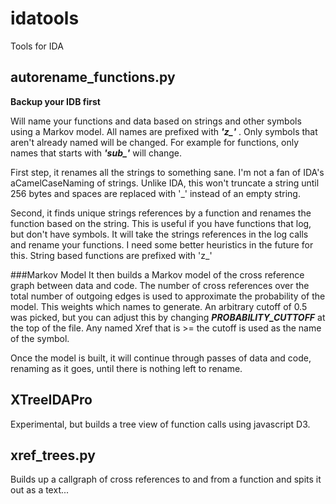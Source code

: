 idatools
========

Tools for IDA



autorename_functions.py
-----------------------

**Backup your IDB first** 

Will name your functions and data based on strings and other symbols using a Markov model.    All names are prefixed with ***'z_'*** .  Only symbols that
aren't already named will be changed.  For example for functions, only names that starts with ***'sub_'*** will change.

First step, it renames all the strings to something sane.  I'm not a fan of IDA's aCamelCaseNaming of strings.  Unlike IDA, 
this won't truncate a string until 256 bytes and spaces are replaced with '_' instead of an empty string.

Second, it finds unique strings references by a function and renames the function based on
the string.  This is useful if you have functions that log, but don't have symbols.  It will
take the strings references in the log calls and rename your functions.  I need some better heuristics
in the future for this.  String based functions are prefixed with 'z_'

###Markov Model
It then builds a Markov model of the cross reference graph between data and code.  The number of cross references over the total number of outgoing edges is used to
approximate the probability of the model.  This weights which names to generate.  An arbitrary cutoff of 0.5 was picked, but you can adjust 
this by changing ***PROBABILITY_CUTTOFF*** at the top of the file.  Any named Xref that is >= the cutoff is used as the name of the symbol. 

Once the model is built, it will continue through passes of data and code, renaming as it goes, until there is nothing left to rename.
  

XTreeIDAPro
-----------

Experimental, but builds a tree view of function calls using javascript D3.

xref_trees.py
-------------

Builds up a callgraph of cross references to and from a function and spits it out as a text...



